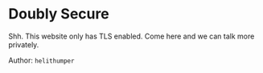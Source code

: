 # Doubly Secure

Shh. This website only has TLS enabled. Come here and we can talk more privately.

Author: `helithumper`
